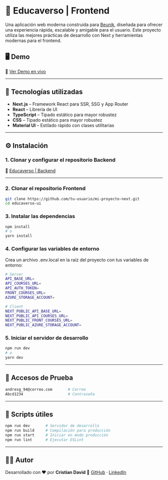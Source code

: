 # 🌌 Educaverso | Frontend

Una aplicación web moderna construida para [Beunik](https://beunik.co/), diseñada para ofrecer una experiencia rápida, escalable y amigable para el usuario. Este proyecto utiliza las mejores prácticas de desarrollo con Next y herramientas modernas para el frontend.

## 🖥️ Demo

🔗 [Ver Demo en vivo](https://tu-sitio-web.com)  

---

## 🧰 Tecnologías utilizadas

- **Next.js** – Framework React para SSR, SSG y App Router
- **React** – Librería de UI
- **TypeScript** – Tipado estático para mayor robustez
- **CSS** – Tipado estático para mayor robustez
- **Material UI** – Estilado rápido con clases utilitarias
---

## ⚙️ Instalación

### 1. Clonar y configurar el repositorio Backend

🔗 [Educaverso | Backend](https://github.com/tu-usuario/mi-proyecto-next.git)

---

### 2. Clonar el repositorio Frontend

```bash
git clone https://github.com/tu-usuario/mi-proyecto-next.git
cd educaverso-ui
```

### 3. Instalar las dependencias

```bash
npm install
# o
yarn install
```

### 4. Configurar las variables de entorno

Crea un archivo .env.local en la raíz del proyecto con tus variables de entorno:

```bash
# Server
API_BASE_URL=
API_COURSES_URL=
API_AUTH_TOKEN=
FRONT_COURSES_URL=
AZURE_STORAGE_ACCOUNT=

# Client
NEXT_PUBLIC_API_BASE_URL=
NEXT_PUBLIC_API_COURSES_URL=
NEXT_PUBLIC_FRONT_COURSES_URL=
NEXT_PUBLIC_AZURE_STORAGE_ACCOUNT=
```

### 5. Iniciar el servidor de desarrollo

```bash
npm run dev
# o
yarn dev
```

---

## 🥷 Accesos de Prueba

```bash
andresg_94@correo.com       # Correo
Abcd1234                    # Contraseña
```

---

## 🧪 Scripts útiles

```bash
npm run dev       # Servidor de desarrollo
npm run build     # Compilación para producción
npm run start     # Iniciar en modo producción
npm run lint      # Ejecutar ESLint
```

---

## 👨‍💻 Autor
Desarrollado con ❤️ por **Cristian David**
🔗 [GitHub](https://tu-sitio-web.com) · [LinkedIn](https://tu-sitio-web.com)